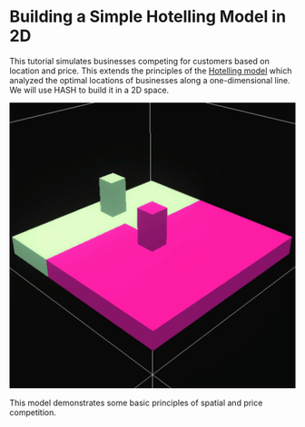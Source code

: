 # Building a Simple Hotelling Model in 2D

This tutorial simulates businesses competing for customers based on location and price. This extends the principles of the [Hotelling model](http://www.math.toronto.edu/mccann/assignments/477/Hotelling29.pdf) which analyzed the optimal locations of businesses along a one-dimensional line. We will use HASH to build it in a 2D space.

![Two agents competing for customers by moving around a &quot;market&quot;](../../.gitbook/assets/lc_p1_overview.gif)

This model demonstrates some basic principles of spatial and price competition.

